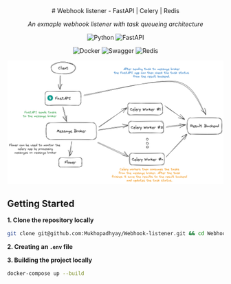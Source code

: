 <center>
# Webhook listener - FastAPI | Celery | Redis

_An exmaple webhook listener with task queueing architecture_

![Python](https://img.shields.io/badge/python-3670A0?style=for-the-badge&logo=python&logoColor=ffdd54) ![FastAPI](https://img.shields.io/badge/FastAPI-005571?style=for-the-badge&logo=fastapi)

![Docker](https://img.shields.io/badge/docker-%230db7ed.svg?style=for-the-badge&logo=docker&logoColor=white) ![Swagger](https://img.shields.io/badge/-Swagger-%23Clojure?style=for-the-badge&logo=swagger&logoColor=white) ![Redis](https://img.shields.io/badge/redis-%23DD0031.svg?style=for-the-badge&logo=redis&logoColor=white)

</center>

![architecture](./static/task-q-arch.png)

## Getting Started

**1. Clone the repository locally**

```bash
git clone git@github.com:Mukhopadhyay/Webhook-listener.git && cd Webhook-listener
```

**2. Creating an `.env` file**

**3. Building the project locally**

```bash
docker-compose up --build
```
